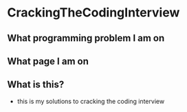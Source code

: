# CrackingTheCodingInterview

## What programming problem I am on

## What page I am on

## What is this?

- this is my solutions to cracking the coding interview

